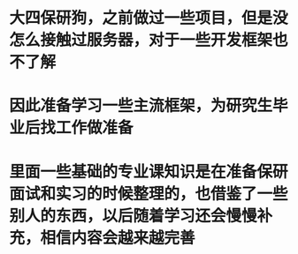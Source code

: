 # 大四保研狗，之前做过一些项目，但是没怎么接触过服务器，对于一些开发框架也不了解

# 因此准备学习一些主流框架，为研究生毕业后找工作做准备

# 里面一些基础的专业课知识是在准备保研面试和实习的时候整理的，也借鉴了一些别人的东西，以后随着学习还会慢慢补充，相信内容会越来越完善